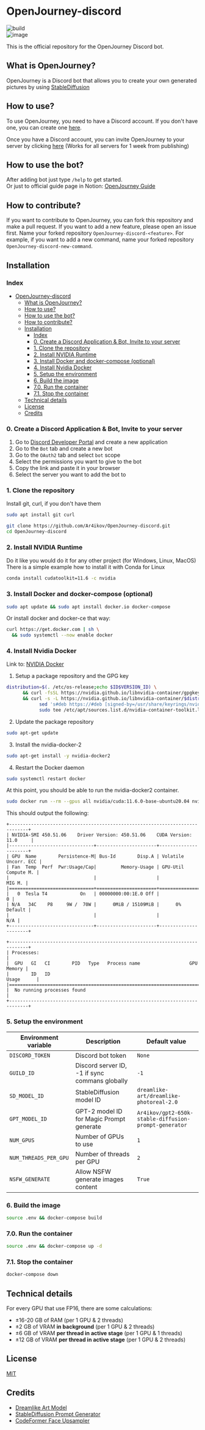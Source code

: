 # OpenJourney-discord

![build](/../../../OJD-DockerTest/actions/workflows/docker-image.yml/badge.svg)<br>
![image](/../../../../Ar4ikov/animated-spork/blob/main/spiral.gif)

This is the official repository for the OpenJourney Discord bot.

## What is OpenJourney?

OpenJourney is a Discord bot that allows you to create your own generated pictures by using [StableDiffusion](https://github.com/huggingface/diffusers)

## How to use?

To use OpenJourney, you need to have a Discord account. If you don't have one, you can create one [here](https://discord.com/register).

Once you have a Discord account, you can invite OpenJourney to your server by clicking [here](https://discord.com/oauth2/authorize?client_id=1057463364848209981&permissions=534723950656&scope=bot) (Works for all servers for 1 week from publishing)

## How to use the bot?

After adding bot just type `/help` to get started. <br>
Or just to official guide page in Notion: [OpenJourney Guide](https://button-aurora-7b8.notion.site/OpenJourney-Guide-05401d7a438e4e5cb2cbb241a15d6bdf)

## How to contribute?

If you want to contribute to OpenJourney, you can fork this repository and make a pull request. If you want to add a new feature, please open an issue first. Name your forked repository `OpenJourney-discord-<feature>`. For example, if you want to add a new command, name your forked repository `OpenJourney-discord-new-command`.

## Installation

### Index

- [OpenJourney-discord](#openjourney-discord)
  - [What is OpenJourney?](#what-is-openjourney)
  - [How to use?](#how-to-use)
  - [How to use the bot?](#how-to-use-the-bot)
  - [How to contribute?](#how-to-contribute)
  - [Installation](#installation)
    - [Index](#index)
    - [0. Create a Discord Application \& Bot, Invite to your server](#0-create-a-discord-application--bot-invite-to-your-server)
    - [1. Clone the repository](#1-clone-the-repository)
    - [2. Install NVIDIA Runtime](#2-install-nvidia-runtime)
    - [3. Install Docker and docker-compose (optional)](#3-install-docker-and-docker-compose-optional)
    - [4. Install Nvidia Docker](#4-install-nvidia-docker)
    - [5. Setup the environment](#5-setup-the-environment)
    - [6. Build the image](#6-build-the-image)
    - [7.0. Run the container](#70-run-the-container)
    - [7.1. Stop the container](#71-stop-the-container)
  - [Technical details](#technical-details)
  - [License](#license)
  - [Credits](#credits)


### 0. Create a Discord Application & Bot, Invite to your server

1. Go to [Discord Developer Portal](https://discord.com/developers/applications) and create a new application
2. Go to the `Bot` tab and create a new bot
3. Go to the `OAuth2` tab and select `bot` scope
4. Select the permissions you want to give to the bot
5. Copy the link and paste it in your browser
6. Select the server you want to add the bot to

### 1. Clone the repository

Install git, curl, if you don't have them

```bash
sudo apt install git curl
```

```bash
git clone https://github.com/Ar4ikov/OpenJourney-discord.git
cd OpenJourney-discord
```

### 2. Install NVIDIA Runtime

Do it like you would do it for any other project (for Windows, Linux, MacOS) <br>
There is a simple example how to install it with Conda for Linux

```bash
conda install cudatoolkit=11.6 -c nvidia
```

### 3. Install Docker and docker-compose (optional)

```bash
sudo apt update && sudo apt install docker.io docker-compose
```

Or install docker and docker-ce that way:

```bash
curl https://get.docker.com | sh \
  && sudo systemctl --now enable docker
```

### 4. Install Nvidia Docker

Link to: [NVIDIA Docker](https://docs.nvidia.com/datacenter/cloud-native/container-toolkit/install-guide.html#setting-up-nvidia-container-toolkit)

1. Setup a package repository and the GPG key

```bash
distribution=$(. /etc/os-release;echo $ID$VERSION_ID) \
      && curl -fsSL https://nvidia.github.io/libnvidia-container/gpgkey | sudo gpg --dearmor -o /usr/share/keyrings/nvidia-container-toolkit-keyring.gpg \
      && curl -s -L https://nvidia.github.io/libnvidia-container/$distribution/libnvidia-container.list | \
            sed 's#deb https://#deb [signed-by=/usr/share/keyrings/nvidia-container-toolkit-keyring.gpg] https://#g' | \
            sudo tee /etc/apt/sources.list.d/nvidia-container-toolkit.list
```

2. Update the package repository

```bash
sudo apt-get update
```

3. Install the nvidia-docker-2

```bash
sudo apt-get install -y nvidia-docker2
```

4. Restart the Docker daemon

```bash
sudo systemctl restart docker
```

At this point, you should be able to run the nvidia-docker2 container.

```bash
sudo docker run --rm --gpus all nvidia/cuda:11.6.0-base-ubuntu20.04 nvidia-smi
```

This should output the following:

```
+-----------------------------------------------------------------------------+
| NVIDIA-SMI 450.51.06    Driver Version: 450.51.06    CUDA Version: 11.0     |
|-------------------------------+----------------------+----------------------+
| GPU  Name        Persistence-M| Bus-Id        Disp.A | Volatile Uncorr. ECC |
| Fan  Temp  Perf  Pwr:Usage/Cap|         Memory-Usage | GPU-Util  Compute M. |
|                               |                      |               MIG M. |
|===============================+======================+======================|
|   0  Tesla T4            On   | 00000000:00:1E.0 Off |                    0 |
| N/A   34C    P8     9W /  70W |      0MiB / 15109MiB |      0%      Default |
|                               |                      |                  N/A |
+-------------------------------+----------------------+----------------------+

+-----------------------------------------------------------------------------+
| Processes:                                                                  |
|  GPU   GI   CI        PID   Type   Process name                  GPU Memory |
|        ID   ID                                                   Usage      |
|=============================================================================|
|  No running processes found                                                 |
+-----------------------------------------------------------------------------+
```

### 5. Setup the environment

| Environment variable | Description | Default value |
| --- | --- | --- |
| `DISCORD_TOKEN` | Discord bot token | `None` |
| `GUILD_ID` | Discord server ID, -1 if sync commans globally | `-1` |
| `SD_MODEL_ID` | StableDiffusion model ID | `dreamlike-art/dreamlike-photoreal-2.0` |
| `GPT_MODEL_ID` | GPT-2 model ID for Magic Prompt generate | `Ar4ikov/gpt2-650k-stable-diffusion-prompt-generator` |
| `NUM_GPUS` | Number of GPUs to use | `1` |
| `NUM_THREADS_PER_GPU` | Number of threads per GPU | `2` |
| `NSFW_GENERATE` | Allow NSFW generate images content | `True` |

### 6. Build the image

```bash
source .env && docker-compose build
```

### 7.0. Run the container

```bash
source .env && docker-compose up -d
```

### 7.1. Stop the container

```bash
docker-compose down
```

## Technical details

For every GPU that use FP16, there are some calculations:
* ±16-20 GB of RAM (per 1 GPU & 2 threads)
* ±2 GB of VRAM **in background** (per 1 GPU & 2 threads)
* ±6 GB of VRAM **per thread in active stage** (per 1 GPU & 1 threads)
* ±12 GB of VRAM **per thread in active stage** (per 1 GPU & 2 threads)

## License

[MIT](https://choosealicense.com/licenses/mit/)

## Credits

* [Dreamlike Art Model](https://huggingface.co/dreamlike-art/dreamlike-photoreal-2.0)
* [StableDiffusion Prompt Generator](https://huggingface.co/Ar4ikov/gpt2-650k-stable-diffusion-prompt-generator)
* [CodeFormer Face Upsampler](https://github.com/sczhou/CodeFormer)
